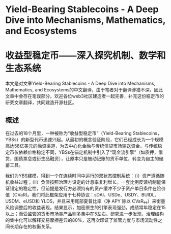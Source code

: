 # Yield-Bearing Stablecoins - A Deep Dive into Mechanisms, Mathematics, and Ecosystems
# 收益型稳定币——深入探究机制、数学和生态系统

  本文是对文章Yield-Bearing Stablecoins - A Deep Dive into Mechanisms, Mathematics, and Ecosystems的中文翻译，由于笔者对于翻译涉猎不深，因此文章中会存在笔误部分。欢迎各位web3社区建造者一起完善，补充这份稳定币的研究文章翻译，共同建造开源社区。

## 概述
  在过去的18个月里，一种被称为“收益型稳定币”（Yield-Bearing Stablecoins，YBSs）的新型代币迅速兴起。从最初的概念验证阶段，它们已经成长为一个规模高达58亿美元的融资渠道，为去中心化金融与传统信贷市场输送资金。与传统稳定币仅依赖价格稳定不同，YBSs在锚定机制中引入了“现金流引擎”（如质押，借贷，国债票息或衍生品融资），让原本只是被动记账的货币单位，转变为自主的储蓄工具。  

  我们为YBS建模，得到一个在连续时间中运行的双状态控制系统：（i）资产遵循随机收益过程；（ii）负债按照治理方设定的计息率复利增长。一套比例反馈机制能保证锚定的稳定性，但前提是发行方必须持有的资产缓冲不少于资产单日条件在险价值（CVaR)。我们将此框架应用于七种协议：sDAI、USDe、USDY、BUIDL、USDM、eUSD和 YLDS，并且采用尾部夏普比率（净 APY 除以 CVaR₉₉）来衡量风险调整后的收益表现。结果显示，加密原生的引擎表现强劲，成绩常年稳定在15以上；而受监管的货币市场类产品则多集中在5左右。研究进一步发现，治理结构的集中化可以解释交易摩擦差异的80%，这再次印证了监管力度与市场流动性之间长期存在的权衡关系。  

  
